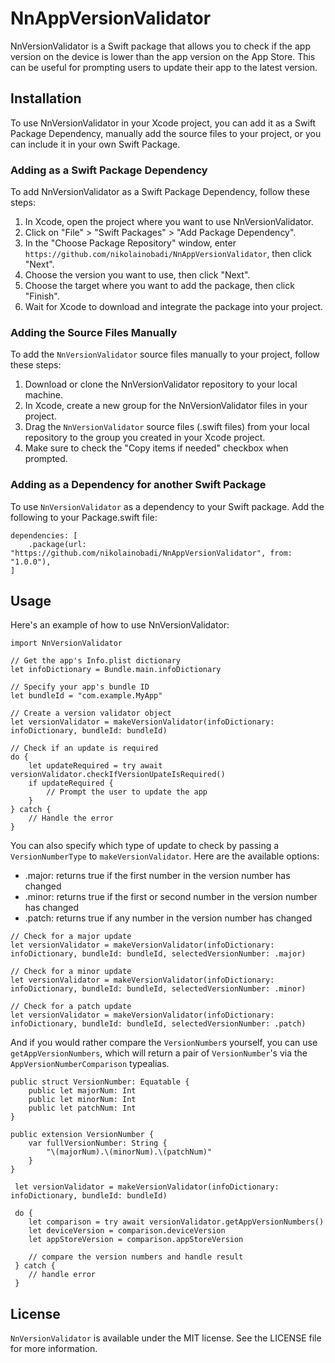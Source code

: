 # NnAppVersionValidator
NnVersionValidator is a Swift package that allows you to check if the app version on the device is lower than the app version on the App Store. This can be useful for prompting users to update their app to the latest version.

## Installation
To use NnVersionValidator in your Xcode project, you can add it as a Swift Package Dependency, manually add the source files to your project, or you can include it in your own Swift Package.

### Adding as a Swift Package Dependency
To add NnVersionValidator as a Swift Package Dependency, follow these steps:

1. In Xcode, open the project where you want to use NnVersionValidator.
2. Click on "File" > "Swift Packages" > "Add Package Dependency".
3. In the "Choose Package Repository" window, enter `https://github.com/nikolainobadi/NnAppVersionValidator`, then click "Next".
4. Choose the version you want to use, then click "Next".
5. Choose the target where you want to add the package, then click "Finish".
6. Wait for Xcode to download and integrate the package into your project.

### Adding the Source Files Manually
To add the `NnVersionValidator` source files manually to your project, follow these steps:

1. Download or clone the NnVersionValidator repository to your local machine.
2. In Xcode, create a new group for the NnVersionValidator files in your project.
3. Drag the `NnVersionValidator` source files (.swift files) from your local repository to the group you created in your Xcode project.
4. Make sure to check the "Copy items if needed" checkbox when prompted.

### Adding as a Dependency for another Swift Package
To use `NnVersionValidator` as a dependency to your Swift package. Add the following to your Package.swift file:

```
dependencies: [
    .package(url: "https://github.com/nikolainobadi/NnAppVersionValidator", from: "1.0.0"),
]
```
## Usage
Here's an example of how to use NnVersionValidator:

```
import NnVersionValidator

// Get the app's Info.plist dictionary
let infoDictionary = Bundle.main.infoDictionary

// Specify your app's bundle ID
let bundleId = "com.example.MyApp"

// Create a version validator object
let versionValidator = makeVersionValidator(infoDictionary: infoDictionary, bundleId: bundleId)

// Check if an update is required
do {
    let updateRequired = try await versionValidator.checkIfVersionUpateIsRequired()
    if updateRequired {
        // Prompt the user to update the app
    }
} catch {
    // Handle the error
}

```

You can also specify which type of update to check by passing a `VersionNumberType` to `makeVersionValidator`. Here are the available options:

- .major: returns true if the first number in the version number has changed
- .minor: returns true if the first or second number in the version number has changed
- .patch: returns true if any number in the version number has changed

```
// Check for a major update
let versionValidator = makeVersionValidator(infoDictionary: infoDictionary, bundleId: bundleId, selectedVersionNumber: .major)

// Check for a minor update
let versionValidator = makeVersionValidator(infoDictionary: infoDictionary, bundleId: bundleId, selectedVersionNumber: .minor)

// Check for a patch update
let versionValidator = makeVersionValidator(infoDictionary: infoDictionary, bundleId: bundleId, selectedVersionNumber: .patch)

```

And if you would rather compare the `VersionNumber`s yourself, you can use `getAppVersionNumbers`, which will return a pair of `VersionNumber`'s via the `AppVersionNumberComparison` typealias.

```
public struct VersionNumber: Equatable {
    public let majorNum: Int
    public let minorNum: Int
    public let patchNum: Int
}

public extension VersionNumber {
    var fullVersionNumber: String {
        "\(majorNum).\(minorNum).\(patchNum)"
    }
}
```


```
 let versionValidator = makeVersionValidator(infoDictionary: infoDictionary, bundleId: bundleId)
 
 do { 
    let comparison = try await versionValidator.getAppVersionNumbers()
    let deviceVersion = comparison.deviceVersion
    let appStoreVersion = comparison.appStoreVersion

    // compare the version numbers and handle result
 } catch { 
    // handle error
 }
```

## License
`NnVersionValidator` is available under the MIT license. See the LICENSE file for more information.
